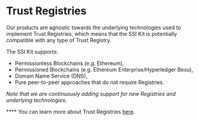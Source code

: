 # Trust Registries

Our products are agnostic towards the underlying technologies used to implement Trust Registries, which means that the SSI Kit is potentially compatible with any type of Trust Registry.

The SSI Kit supports:

* Permissionless Blockchains (e.g. Ethereum),
* Permissioned Blockchains (e.g. Ethereum Enterprise/Hyperledger Besu),
* Domain Name Service (DNS),
* Pure peer-to-peer approaches that do not require Registries.

_Note that we are continuously adding support for new Registries and underlying technologies._

&#x20;**** You can learn more about Trust Registries [here](../../../ssi-kit/what-is-ssi/technologies-and-concepts/).

